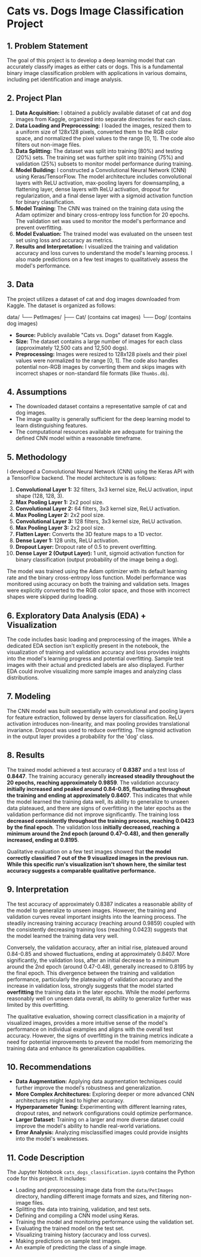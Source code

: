 # Cats vs. Dogs Image Classification Project

## 1. Problem Statement

The goal of this project is to develop a deep learning model that can accurately classify images as either cats or dogs. This is a fundamental binary image classification problem with applications in various domains, including pet identification and image analysis.

## 2. Project Plan

1.  **Data Acquisition:** I obtained a publicly available dataset of cat and dog images from Kaggle, organized into separate directories for each class.
2.  **Data Loading and Preprocessing:** I loaded the images, resized them to a uniform size of 128x128 pixels, converted them to the RGB color space, and normalized the pixel values to the range [0, 1]. The code also filters out non-image files.
3.  **Data Splitting:** The dataset was split into training (80%) and testing (20%) sets. The training set was further split into training (75%) and validation (25%) subsets to monitor model performance during training.
4.  **Model Building:** I constructed a Convolutional Neural Network (CNN) using Keras/TensorFlow. The model architecture includes convolutional layers with ReLU activation, max-pooling layers for downsampling, a flattening layer, dense layers with ReLU activation, dropout for regularization, and a final dense layer with a sigmoid activation function for binary classification.
5.  **Model Training:** The CNN was trained on the training data using the Adam optimizer and binary cross-entropy loss function for 20 epochs. The validation set was used to monitor the model's performance and prevent overfitting.
6.  **Model Evaluation:** The trained model was evaluated on the unseen test set using loss and accuracy as metrics.
7.  **Results and Interpretation:** I visualized the training and validation accuracy and loss curves to understand the model's learning process. I also made predictions on a few test images to qualitatively assess the model's performance.

## 3. Data

The project utilizes a dataset of cat and dog images downloaded from Kaggle. The dataset is organized as follows:

data/
└── PetImages/
    ├── Cat/ (contains cat images)
    └── Dog/ (contains dog images)

* **Source:** Publicly available "Cats vs. Dogs" dataset from Kaggle.
* **Size:** The dataset contains a large number of images for each class (approximately 12,500 cats and 12,500 dogs).
* **Preprocessing:** Images were resized to 128x128 pixels and their pixel values were normalized to the range [0, 1]. The code also handles potential non-RGB images by converting them and skips images with incorrect shapes or non-standard file formats (like `Thumbs.db`).

## 4. Assumptions

* The downloaded dataset contains a representative sample of cat and dog images.
* The image quality is generally sufficient for the deep learning model to learn distinguishing features.
* The computational resources available are adequate for training the defined CNN model within a reasonable timeframe.

## 5. Methodology

I developed a Convolutional Neural Network (CNN) using the Keras API with a TensorFlow backend. The model architecture is as follows:

1.  **Convolutional Layer 1:** 32 filters, 3x3 kernel size, ReLU activation, input shape (128, 128, 3).
2.  **Max Pooling Layer 1:** 2x2 pool size.
3.  **Convolutional Layer 2:** 64 filters, 3x3 kernel size, ReLU activation.
4.  **Max Pooling Layer 2:** 2x2 pool size.
5.  **Convolutional Layer 3:** 128 filters, 3x3 kernel size, ReLU activation.
6.  **Max Pooling Layer 3:** 2x2 pool size.
7.  **Flatten Layer:** Converts the 3D feature maps to a 1D vector.
8.  **Dense Layer 1:** 128 units, ReLU activation.
9.  **Dropout Layer:** Dropout rate of 0.5 to prevent overfitting.
10. **Dense Layer 2 (Output Layer):** 1 unit, sigmoid activation function for binary classification (output probability of the image being a dog).

The model was trained using the Adam optimizer with its default learning rate and the binary cross-entropy loss function. Model performance was monitored using accuracy on both the training and validation sets. Images were explicitly converted to the RGB color space, and those with incorrect shapes were skipped during loading.

## 6. Exploratory Data Analysis (EDA) + Visualization

The code includes basic loading and preprocessing of the images. While a dedicated EDA section isn't explicitly present in the notebook, the visualization of training and validation accuracy and loss provides insights into the model's learning progress and potential overfitting. Sample test images with their actual and predicted labels are also displayed. Further EDA could involve visualizing more sample images and analyzing class distributions.

## 7. Modeling

The CNN model was built sequentially with convolutional and pooling layers for feature extraction, followed by dense layers for classification. ReLU activation introduces non-linearity, and max pooling provides translational invariance. Dropout was used to reduce overfitting. The sigmoid activation in the output layer provides a probability for the 'dog' class.

## 8. Results

The trained model achieved a test accuracy of **0.8387** and a test loss of **0.8447**. The training accuracy generally **increased steadily throughout the 20 epochs, reaching approximately 0.9859**. The validation accuracy **initially increased and peaked around 0.84-0.85, fluctuating throughout the training and ending at approximately 0.8407**. This indicates that while the model learned the training data well, its ability to generalize to unseen data plateaued, and there are signs of overfitting in the later epochs as the validation performance did not improve significantly. The training loss **decreased consistently throughout the training process, reaching 0.0423 by the final epoch**. The validation loss **initially decreased, reaching a minimum around the 2nd epoch (around 0.47-0.48), and then generally increased, ending at 0.8195**.

Qualitative evaluation on a few test images showed that **the model correctly classified 7 out of the 9 visualized images in the previous run. While this specific run's visualization isn't shown here, the similar test accuracy suggests a comparable qualitative performance.**

## 9. Interpretation

The test accuracy of approximately 0.8387 indicates a reasonable ability of the model to generalize to unseen images. However, the training and validation curves reveal important insights into the learning process. The steadily increasing training accuracy (reaching around 0.9859) coupled with the consistently decreasing training loss (reaching 0.0423) suggests that the model learned the training data very well.

Conversely, the validation accuracy, after an initial rise, plateaued around 0.84-0.85 and showed fluctuations, ending at approximately 0.8407. More significantly, the validation loss, after an initial decrease to a minimum around the 2nd epoch (around 0.47-0.48), generally increased to 0.8195 by the final epoch. This divergence between the training and validation performance, particularly the plateauing of validation accuracy and the increase in validation loss, strongly suggests that the model started **overfitting** the training data in the later epochs. While the model performs reasonably well on unseen data overall, its ability to generalize further was limited by this overfitting.

The qualitative evaluation, showing correct classification in a majority of visualized images, provides a more intuitive sense of the model's performance on individual examples and aligns with the overall test accuracy. However, the signs of overfitting in the training metrics indicate a need for potential improvements to prevent the model from memorizing the training data and enhance its generalization capabilities.

## 10. Recommendations

* **Data Augmentation:** Applying data augmentation techniques could further improve the model's robustness and generalization.
* **More Complex Architectures:** Exploring deeper or more advanced CNN architectures might lead to higher accuracy.
* **Hyperparameter Tuning:** Experimenting with different learning rates, dropout rates, and network configurations could optimize performance.
* **Larger Dataset:** Training on a larger and more diverse dataset could improve the model's ability to handle real-world variations.
* **Error Analysis:** Analyzing misclassified images could provide insights into the model's weaknesses.

## 11. Code Description

The Jupyter Notebook `cats_dogs_classification.ipynb` contains the Python code for this project. It includes:

* Loading and preprocessing image data from the `data/PetImages` directory, handling different image formats and sizes, and filtering non-image files.
* Splitting the data into training, validation, and test sets.
* Defining and compiling a CNN model using Keras.
* Training the model and monitoring performance using the validation set.
* Evaluating the trained model on the test set.
* Visualizing training history (accuracy and loss curves).
* Making predictions on sample test images.
* An example of predicting the class of a single image.
